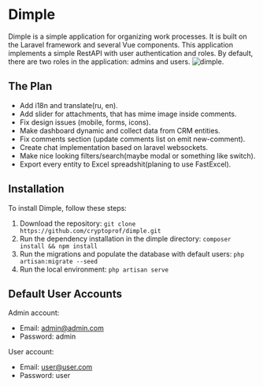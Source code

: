 # Dimple

Dimple is a simple application for organizing work processes. It is built on the Laravel framework and several Vue components. This application implements a simple RestAPI with user authentication and roles. By default, there are two roles in the application: admins and users.
![dimple](https://sun1-91.userapi.com/impg/ksb9VauCN_qo5KhM-plFQ0TbTvDzORjBmRGWaQ/Y6Nv1NeEVcU.jpg?size=2560x1351&quality=95&sign=85dc04bb2227f7d9299eae70f73fdfad&type=album "Скрин"). 

## The Plan
- Add i18n and translate(ru, en). 
- Add slider for attachments, that has mime image inside comments. 
- Fix design issues (mobile, forms, icons). 
- Make dashboard dynamic and collect data from CRM entities. 
- Fix comments section (update comments list on emit new-comment). 
- Create chat implementation based on laravel websockets. 
- Make nice looking filters/search(maybe modal or something like switch). 
- Export every entity to Excel spreadshit(planing to use FastExcel). 

## Installation

To install Dimple, follow these steps:

1. Download the repository: `git clone https://github.com/cryptoprof/dimple.git`
2. Run the dependency installation in the dimple directory: `composer install && npm install`
3. Run the migrations and populate the database with default users: `php artisan:migrate --seed`
4. Run the local environment: `php artisan serve`

## Default User Accounts

Admin account:

- Email: admin@admin.com
- Password: admin

User account:

- Email: user@user.com
- Password: user

